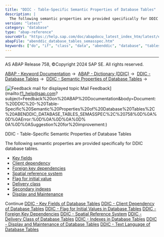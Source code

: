 ```yaml
---
title: "DDIC - Table-Specific Semantic Properties of Database Tables"
description: |
  The following semantic properties are provided specifically for DDIC database tables. -   Key fields(https://help.sap.com/doc/abapdocu_latest_index_htm/latest/en-US/abenddic_database_tables_key.htm) -   Client dependency(https://help.sap.com/doc/abapdocu_latest_index_htm/latest/en-US/abenddic_da
version: "latest"
category: "database"
type: "abap-reference"
sourceUrl: "https://help.sap.com/doc/abapdocu_latest_index_htm/latest/en-US/abenddic_database_tables_semasspec.htm"
abapFile: "abenddic_database_tables_semasspec.htm"
keywords: ["do", "if", "class", "data", "abenddic", "database", "tables", "semasspec"]
---
```


* * *

AS ABAP Release 758, ©Copyright 2024 SAP SE. All rights reserved.

[ABAP - Keyword Documentation](https://help.sap.com/doc/abapdocu_latest_index_htm/latest/en-US/abenabap.htm) →  [ABAP - Dictionary (DDIC)](https://help.sap.com/doc/abapdocu_latest_index_htm/latest/en-US/abenabap_dictionary.htm) →  [DDIC - Database Tables](https://help.sap.com/doc/abapdocu_latest_index_htm/latest/en-US/abenddic_database_tables.htm) →  [DDIC - Semantic Properties of Database Tables](https://help.sap.com/doc/abapdocu_latest_index_htm/latest/en-US/abenddic_database_tables_sema.htm) → 

 [![](Mail.gif?object=Mail.gif "Feedback mail for displayed topic") Mail Feedback](mailto:f1_help@sap.com?subject=Feedback%20on%20ABAP%20Documentation&body=Document:%20DDIC%20-%20Table-Specific%20Semantic%20Properties%20of%20Database%20Tables%2C%20ABENDDIC_DATABASE_TABLES_SEMASSPEC%2C%20758%0D%0A%0D%0AError:%0D%0A%0D%0A%0D%
0A%0D%0ASuggestion%20for%20improvement:)

DDIC - Table-Specific Semantic Properties of Database Tables

The following semantic properties are provided specifically for DDIC database tables.

-   [Key fields](https://help.sap.com/doc/abapdocu_latest_index_htm/latest/en-US/abenddic_database_tables_key.htm)
-   [Client dependency](https://help.sap.com/doc/abapdocu_latest_index_htm/latest/en-US/abenddic_database_tables_client.htm)
-   [Foreign key dependencies](https://help.sap.com/doc/abapdocu_latest_index_htm/latest/en-US/abenddic_database_tables_forkey.htm)
-   [Spatial reference system](https://help.sap.com/doc/abapdocu_latest_index_htm/latest/en-US/abenddic_database_tables_sptlrf.htm)
-   [Flag for initial value](https://help.sap.com/doc/abapdocu_latest_index_htm/latest/en-US/abenddic_database_tables_init.htm)
-   [Delivery class](https://help.sap.com/doc/abapdocu_latest_index_htm/latest/en-US/abenddic_database_tables_delivery.htm)
-   [Secondary indexes](https://help.sap.com/doc/abapdocu_latest_index_htm/latest/en-US/abenddic_database_tables_index.htm)
-   [Display and Maintenance](https://help.sap.com/doc/abapdocu_latest_index_htm/latest/en-US/abenddic_database_tables_maint.htm)

Continue
[DDIC - Key Fields of Database Tables](https://help.sap.com/doc/abapdocu_latest_index_htm/latest/en-US/abenddic_database_tables_key.htm)
[DDIC - Client Dependency of Database Tables](https://help.sap.com/doc/abapdocu_latest_index_htm/latest/en-US/abenddic_database_tables_client.htm)
[DDIC - Flag for Initial Values in Database Tables](https://help.sap.com/doc/abapdocu_latest_index_htm/latest/en-US/abenddic_database_tables_init.htm)
[DDIC - Foreign Key Dependencies](https://help.sap.com/doc/abapdocu_latest_index_htm/latest/en-US/abenddic_database_tables_forkeyrel.htm)
[DDIC - Spatial Reference System](https://help.sap.com/doc/abapdocu_latest_index_htm/latest/en-US/abenddic_database_tables_sptlrf.htm)
[DDIC - Delivery Class of Database Tables](https://help.sap.com/doc/abapdocu_latest_index_htm/latest/en-US/abenddic_database_tables_delivery.htm)
[DDIC - Indexes in Database Tables](https://help.sap.com/doc/abapdocu_latest_index_htm/latest/en-US/abenddic_database_tables_index.htm)
[DDIC - Display and Maintenance of Database Tables](https://help.sap.com/doc/abapdocu_latest_index_htm/latest/en-US/abenddic_database_tables_maint.htm)
[DDIC - Text Language of Database Tables](https://help.sap.com/doc/abapdocu_latest_index_htm/latest/en-US/abenddic_dbtab_text_language.htm)